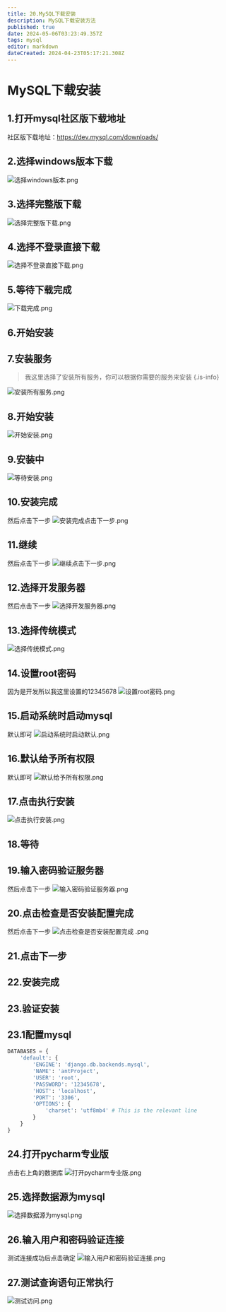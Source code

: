```yaml
---
title: 20.MySQL下载安装
description: MySQL下载安装方法
published: true
date: 2024-05-06T03:23:49.357Z
tags: mysql
editor: markdown
dateCreated: 2024-04-23T05:17:21.308Z
---
```


# MySQL下载安装

## 1.打开mysql社区版下载地址
社区版下载地址：https://dev.mysql.com/downloads/

## 2.选择windows版本下载
![选择windows版本.png](/wiki/工具下载/mysql/选择windows版本.png)

## 3.选择完整版下载
![选择完整版下载.png](/wiki/工具下载/mysql/选择完整版下载.png)

## 4.选择不登录直接下载
![选择不登录直接下载.png](/wiki/工具下载/mysql/选择不登录直接下载.png)


## 5.等待下载完成
![下载完成.png](/wiki/工具下载/mysql/下载完成.png)

## 6.开始安装

## 7.安装服务
> 我这里选择了安装所有服务，你可以根据你需要的服务来安装
{.is-info}

![安装所有服务.png](/wiki/工具下载/mysql/安装所有服务.png)

## 8.开始安装
![开始安装.png](/wiki/工具下载/mysql/开始安装.png)

## 9.安装中
![等待安装.png](/wiki/工具下载/mysql/等待安装.png)

## 10.安装完成
然后点击下一步
![安装完成点击下一步.png](/wiki/工具下载/mysql/安装完成点击下一步.png)

## 11.继续
然后点击下一步
![继续点击下一步.png](/wiki/工具下载/mysql/继续点击下一步.png)

## 12.选择开发服务器
然后点击下一步
![选择开发服务器.png](/wiki/工具下载/mysql/选择开发服务器.png)

## 13.选择传统模式
![选择传统模式.png](/wiki/工具下载/mysql/选择传统模式.png)

## 14.设置root密码
因为是开发所以我这里设置的12345678
![设置root密码.png](/wiki/工具下载/mysql/设置root密码.png)

## 15.启动系统时启动mysql
默认即可
![启动系统时启动默认.png](/wiki/工具下载/mysql/启动系统时启动默认.png)

## 16.默认给予所有权限
默认即可
![默认给予所有权限.png](/wiki/工具下载/mysql/默认给予所有权限.png)

## 17.点击执行安装
![点击执行安装.png](/wiki/工具下载/mysql/点击执行安装.png)

## 18.等待

## 19.输入密码验证服务器
然后点击下一步
![输入密码验证服务器.png](/wiki/工具下载/mysql/输入密码验证服务器.png)

## 20.点击检查是否安装配置完成
然后点击下一步
![点击检查是否安装配置完成
.png](/wiki/工具下载/mysql/点击检查是否安装配置完成.png)

## 21.点击下一步

## 22.安装完成

## 23.验证安装

## 23.1配置mysql
```python
DATABASES = {
    'default': {
        'ENGINE': 'django.db.backends.mysql',
        'NAME': 'antProject',
        'USER': 'root',
        'PASSWORD': '12345678',
        'HOST': 'localhost',
        'PORT': '3306',
        'OPTIONS': {
            'charset': 'utf8mb4' # This is the relevant line
        }
    }
}
```

## 24.打开pycharm专业版
点击右上角的数据库
![打开pycharm专业版.png](/wiki/工具下载/mysql/打开pycharm专业版.png)

## 25.选择数据源为mysql
![选择数据源为mysql.png](/wiki/工具下载/mysql/选择数据源为mysql.png)

## 26.输入用户和密码验证连接
测试连接成功后点击确定
![输入用户和密码验证连接.png](/wiki/工具下载/mysql/输入用户和密码验证连接.png)

## 27.测试查询语句正常执行
![测试访问.png](/wiki/工具下载/mysql/测试访问.png)


